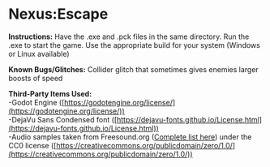 # Nexus:Escape

**Instructions:** Have the .exe and .pck files in the same directory. Run the .exe to start the game. Use the appropriate build for your system (Windows or Linux available)

**Known Bugs/Glitches:** Collider glitch that sometimes gives enemies larger boosts of speed

**Third-Party Items Used:**  
-Godot Engine ([https://godotengine.org/license/](https://godotengine.org/license/))  
-DejaVu Sans Condensed font ([https://dejavu-fonts.github.io/License.html](https://dejavu-fonts.github.io/License.html))  
-Audio samples taken from Freesound.org ([Complete list here](https://docs.google.com/document/d/1ylOks6tNls0wsxMBc3Yqm0IrUrA8GhGm23uQWU8ejaw/edit?usp=sharing)) under the CC0 license ([https://creativecommons.org/publicdomain/zero/1.0/](https://creativecommons.org/publicdomain/zero/1.0/))
